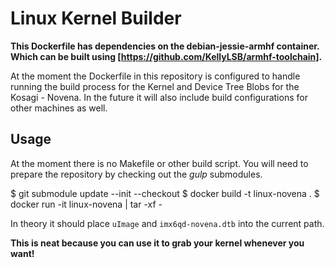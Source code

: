 # Linux Kernel Builder

__This Dockerfile has dependencies on the debian-jessie-armhf container.
Which can be built using [https://github.com/KellyLSB/armhf-toolchain].__

At the moment the Dockerfile in this repository is configured to handle running the build process for the Kernel and Device Tree Blobs for the Kosagi - Novena. In the future it will also include build configurations for other machines as well.

## Usage

At the moment there is no Makefile or other build script. You will need to prepare the repository by checking out the *gulp* submodules.

  $ git submodule update --init --checkout
  $ docker build -t linux-novena .
  $ docker run -it linux-novena | tar -xf -

In theory it should place `uImage` and `imx6qd-novena.dtb` into the current path.

__This is neat because you can use it to grab your kernel whenever you want!__
